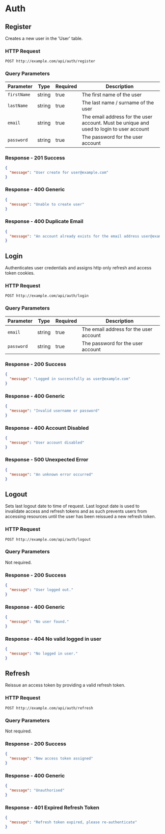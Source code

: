 # Auth
## Register
Creates a new user in the 'User' table.
### HTTP Request
```http
POST http://example.com/api/auth/register
```

### Query Parameters

| Parameter | Type | Required | Description |
| ----------- | ----------- | ----------- | ----------- |
| `firstName` | string | true | The first name of the user |
| `lastName` | string | true | The last name / surname of the user |
| `email` | string | true | The email address for the user account. Must be unique and used to login to user account |
| `password` | string | true | The password for the user account |

### Response - 201 Success 
```json
{
  "message": "User create for user@example.com"
}
```
### Response - 400 Generic
```json
{
  "message": "Unable to create user"
}
```
### Response - 400 Duplicate Email
```json
{
  "message": "An account already exists for the email address user@example.com"
}
```
## Login
Authenticates user credentials and assigns http only refresh and access token cookies.
### HTTP Request
```http
POST http://example.com/api/auth/login
```

### Query Parameters

| Parameter | Type | Required | Description |
| ----------- | ----------- | ----------- | ----------- |
| `email` | string | true | The email address for the user account |
| `password` | string | true | The password for the user account |

### Response - 200 Success 
```json
{
  "message": "Logged in successfully as user@example.com"
}
```
### Response - 400 Generic
```json
{
  "message": "Invalid username or password"
}
```
### Response - 400 Account Disabled
```json
{
  "message": "User account disabled"
}
```
### Response - 500 Unexpected Error
```json
{
  "message": "An unknown error occurred"
}
```
## Logout
Sets last logout date to time of request. Last logout date is used to invalidate access and refresh tokens and as such prevents users from accessing resources until the user has been reissued a new refresh token.
### HTTP Request
```http
POST http://example.com/api/auth/logout
```

### Query Parameters
Not required.

### Response - 200 Success 
```json
{
  "message": "User logged out."
}
```
### Response - 400 Generic
```json
{
  "message": "No user found."
}
```
### Response - 404 No valid logged in user
```json
{
  "message": "No logged in user."
}
```
## Refresh
Reissue an access token by providing a valid refresh token.
### HTTP Request
```http
POST http://example.com/api/auth/refresh
```

### Query Parameters
Not required.

### Response - 200 Success 
```json
{
  "message": "New access token assigned"
}
```
### Response - 400 Generic
```json
{
  "message": "Unauthorised"
}
```
### Response - 401 Expired Refresh Token
```json
{
  "message": "Refresh token expired, please re-authenticate"
}
```
